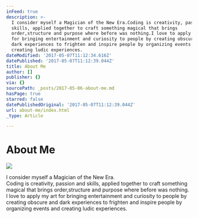```yaml
---
inFeed: true
description: >-
  I consider myself a Magician of the New Era.Coding is creativity, passion and
  skills, applied together to craft something magical that brings
  order,structure and purpose where before was nothing.I love to apply my art
  for bringing entertainment and curiosity to people by creating obscure and
  dark experiences to frighten and inspire people by organizing events and
  creating ludic experiences.
dateModified: '2017-05-07T11:12:34.616Z'
datePublished: '2017-05-07T11:12:39.044Z'
title: About Me
author: []
publisher: {}
via: {}
sourcePath: _posts/2017-05-06-about-me.md
hasPage: true
starred: false
datePublishedOriginal: '2017-05-07T11:12:39.044Z'
url: about-me/index.html
_type: Article

---
```

# **About Me**
![](https://the-grid-user-content.s3-us-west-2.amazonaws.com/7ff0ff17-932f-4f8c-b978-1cd894730f9d.jpg)

I consider myself a Magician of the New Era.  
Coding is creativity, passion and skills, applied together to craft something magical that brings order,structure and purpose where before was nothing.  
I love to apply my art for bringing entertainment and curiosity to people by creating obscure and dark experiences to frighten and inspire people by organizing events and creating ludic experiences.